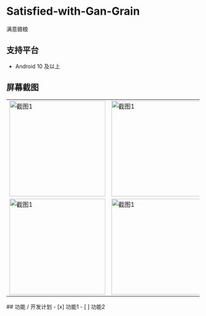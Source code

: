# Satisfied-with-Gan-Grain
满意赣粮
## 支持平台
- Android 10 及以上
## 屏幕截图
<table cellspacing="50">
  <tr>
    <td><img src="https://github.com/Mu-L/Kazumi/blob/main/static/screenshot/img_1.png" alt="截图1" width="250"/></td>
    <td><img src="https://github.com/Mu-L/Kazumi/blob/main/static/screenshot/img_1.png" alt="截图1" width="250"/></td>
    <td><img src="https://github.com/Mu-L/Kazumi/blob/main/static/screenshot/img_1.png" alt="截图1" width="250"/></td>
  </tr>
  <tr>
    <td><img src="https://github.com/Mu-L/Kazumi/blob/main/static/screenshot/img_1.png" alt="截图1" width="250"/></td>
    <td><img src="https://github.com/Mu-L/Kazumi/blob/main/static/screenshot/img_1.png" alt="截图1" width="250"/></td>
    <td><img src="https://github.com/Mu-L/Kazumi/blob/main/static/screenshot/img_1.png" alt="截图1" width="250"/></td>
  </tr>
</table>
## 功能 / 开发计划
- [x] 功能1
- [ ] 功能2

